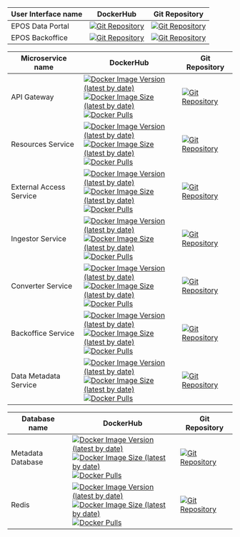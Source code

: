| User Interface name | DockerHub | Git Repository |
|--|--|--|
| EPOS Data Portal | [![Git Repository]( https://img.shields.io/badge/Git-Available%20Soon-red)]() | [![Git Repository]( https://img.shields.io/badge/Git-Available%20Soon-red)]() |
| EPOS Backoffice | [![Git Repository]( https://img.shields.io/badge/Git-Available%20Soon-red)]() | [![Git Repository]( https://img.shields.io/badge/Git-Available%20Soon-red)]() |


| Microservice name | DockerHub | Git Repository |
|--|--|--|
| API Gateway | [![Docker Image Version (latest by date)](https://img.shields.io/docker/v/epos/epos-api-gateway)](https://hub.docker.com/r/epos/epos-api-gateway)<br>[![Docker Image Size (latest by date)](https://img.shields.io/docker/image-size/epos/epos-api-gateway)](https://hub.docker.com/r/epos/epos-api-gateway)<br>[![Docker Pulls](https://img.shields.io/docker/pulls/epos/epos-api-gateway)](https://hub.docker.com/r/epos/epos-api-gateway) | [![Git Repository]( https://img.shields.io/badge/Git-Available%20Soon-red)]() |
| Resources Service | [![Docker Image Version (latest by date)](https://img.shields.io/docker/v/epos/resources-service)](https://hub.docker.com/r/epos/resources-service)<br>[![Docker Image Size (latest by date)](https://img.shields.io/docker/image-size/epos/resources-service)](https://hub.docker.com/r/epos/resources-service)<br>[![Docker Pulls](https://img.shields.io/docker/pulls/epos/resources-service)](https://hub.docker.com/r/epos/resources-service) | [![Git Repository](https://img.shields.io/badge/Git-open%20repository-white?logoColor=fff&style=flat)](https://github.com/epos-eu/resources-service) |
| External Access Service | [![Docker Image Version (latest by date)](https://img.shields.io/docker/v/epos/external-access-service)](https://hub.docker.com/r/epos/external-access-service)<br>[![Docker Image Size (latest by date)](https://img.shields.io/docker/image-size/epos/external-access-service)](https://hub.docker.com/r/epos/external-access-service)<br>[![Docker Pulls](https://img.shields.io/docker/pulls/epos/external-access-service)](https://hub.docker.com/r/epos/external-access-service) | [![Git Repository]( https://img.shields.io/badge/Git-Available%20Soon-red)]() |
| Ingestor Service | [![Docker Image Version (latest by date)](https://img.shields.io/docker/v/epos/ingestor-service)](https://hub.docker.com/r/epos/ingestor-service)<br>[![Docker Image Size (latest by date)](https://img.shields.io/docker/image-size/epos/ingestor-service)](https://hub.docker.com/r/epos/ingestor-service)<br>[![Docker Pulls](https://img.shields.io/docker/pulls/epos/ingestor-service)](https://hub.docker.com/r/epos/ingestor-service) | [![Git Repository]( https://img.shields.io/badge/Git-Available%20Soon-red)]() |
| Converter Service | [![Docker Image Version (latest by date)](https://img.shields.io/docker/v/epos/converter-service)](https://hub.docker.com/r/epos/converter-service)<br>[![Docker Image Size (latest by date)](https://img.shields.io/docker/image-size/epos/converter-service)](https://hub.docker.com/r/epos/converter-service)<br>[![Docker Pulls](https://img.shields.io/docker/pulls/epos/converter-service)](https://hub.docker.com/r/epos/converter-service) | [![Git Repository](https://img.shields.io/badge/Git-open%20repository-white?logoColor=fff&style=flat)](https://github.com/epos-eu/converter-service) |
| Backoffice Service | [![Docker Image Version (latest by date)](https://img.shields.io/docker/v/epos/backoffice-service)](https://hub.docker.com/r/epos/backoffice-service)<br>[![Docker Image Size (latest by date)](https://img.shields.io/docker/image-size/epos/backoffice-service)](https://hub.docker.com/r/epos/backoffice-service)<br>[![Docker Pulls](https://img.shields.io/docker/pulls/epos/backoffice-service)](https://hub.docker.com/r/epos/backoffice-service) | [![Git Repository](https://img.shields.io/badge/Git-open%20repository-white?logoColor=fff&style=flat)](https://github.com/epos-eu/backoffice-service) |
| Data Metadata Service | [![Docker Image Version (latest by date)](https://img.shields.io/docker/v/epos/data-metadata-service)](https://hub.docker.com/r/epos/data-metadata-service)<br>[![Docker Image Size (latest by date)](https://img.shields.io/docker/image-size/epos/data-metadata-service)](https://hub.docker.com/r/epos/data-metadata-service)<br>[![Docker Pulls](https://img.shields.io/docker/pulls/epos/data-metadata-service)](https://hub.docker.com/r/epos/data-metadata-service) | [![Git Repository]( https://img.shields.io/badge/Git-Available%20Soon-red)]() |


| Database name | DockerHub | Git Repository |
|--|--|--|
| Metadata Database | [![Docker Image Version (latest by date)](https://img.shields.io/docker/v/epos/metadata-database-deploy)](https://hub.docker.com/r/epos/metadata-database-deploy)<br>[![Docker Image Size (latest by date)](https://img.shields.io/docker/image-size/epos/metadata-database-deploy)](https://hub.docker.com/r/epos/metadata-database-deploy)<br>[![Docker Pulls](https://img.shields.io/docker/pulls/epos/metadata-database-deploy)](https://hub.docker.com/r/epos/metadata-database-deploy) | [![Git Repository]( https://img.shields.io/badge/Git-Available%20Soon-red)]() |
| Redis | [![Docker Image Version (latest by date)](https://img.shields.io/docker/v/_/redis)](https://hub.docker.com/_/redis)<br>[![Docker Image Size (latest by date)](https://img.shields.io/docker/image-size/_/redis)](https://hub.docker.com/_/redis)<br>[![Docker Pulls](https://img.shields.io/docker/pulls/epos/metadata-database-deploy)](https://hub.docker.com/_/redis) | [![Git Repository](https://img.shields.io/badge/Git-open%20repository-white?logoColor=fff&style=flat)](https://github.com/redis/redis) |